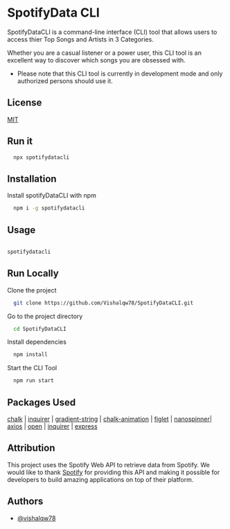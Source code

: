 # SpotifyData CLI

SpotifyDataCLI is a command-line interface (CLI) tool that allows users to access thier Top Songs and Artists in 3 Categories.

Whether you are a casual listener or a power user, this CLI tool is an excellent way to discover which songs you are obsessed with.

- Please note that this CLI tool is currently in development mode and only authorized persons should use it.

## License

[MIT](https://choosealicense.com/licenses/mit/)



## Run it


```bash
  npx spotifydatacli
```
## Installation

Install spotifyDataCLI with npm

```bash
  npm i -g spotifydatacli
```
    
## Usage

```bash

spotifydatacli
```


## Run Locally

Clone the project

```bash
  git clone https://github.com/Vishalqw78/SpotifyDataCLI.git
```

Go to the project directory

```bash
  cd SpotifyDataCLI
```

Install dependencies

```bash
  npm install
```

Start the CLI Tool

```bash
  npm run start
```


## Packages Used


[chalk](https://github.com/chalk/chalk) | 
[inquirer](https://github.com/SBoudrias/Inquirer.js) |
[gradient-string](https://github.com/bokub/gradient-string) |
[chalk-animation](https://github.com/bokub/chalk-animation) |
[figlet](https://github.com/patorjk/figlet.js) |
[nanospinner](https://github.com/usmanyunusov/nanospinner)|
[axios](https://github.com/axios/axios) |
[open](https://github.com/sindresorhus/open) |
[inquirer](https://github.com/SBoudrias/Inquirer.js) |
[express](https://github.com/expressjs/express)
## Attribution

This project uses the Spotify Web API to retrieve data from Spotify. We would like to thank [Spotify](https://developer.spotify.com/documentation/web-api) for providing this API and making it possible for developers to build amazing applications on top of their platform.
## Authors

- [@vishalqw78](https://www.github.com/vishalqw78)
